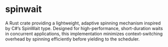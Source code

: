 # spinwait
A Rust crate providing a lightweight, adaptive spinning mechanism inspired by C#’s SpinWait type. Designed for high-performance, short-duration waits in concurrent applications, this implementation minimizes context-switching overhead by spinning efficiently before yielding to the scheduler.
